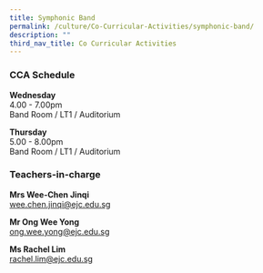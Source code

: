 ```yaml
---
title: Symphonic Band
permalink: /culture/Co-Curricular-Activities/symphonic-band/
description: ""
third_nav_title: Co Curricular Activities
---
```

### CCA Schedule

**Wednesday**  
4.00 - 7.00pm  
Band Room / LT1 / Auditorium

**Thursday**  
5.00 - 8.00pm  
Band Room / LT1 / Auditorium

### Teachers-in-charge

**Mrs Wee-Chen Jinqi**  
[wee.chen.jinqi@ejc.edu.sg](mailto:wee.chen.jinqi@ejc.edu.sg)

**Mr Ong Wee Yong**  
[ong.wee.yong@ejc.edu.sg](mailto:ong.wee.yong@ejc.edu.sg)

**Ms Rachel Lim**  
[rachel.lim@ejc.edu.sg](mailto:rachel.lim@ejc.edu.sg)